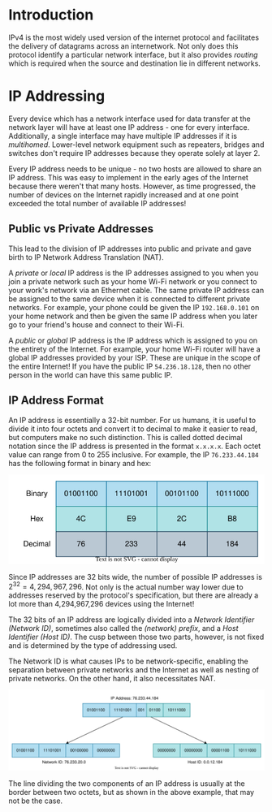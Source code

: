 # Introduction

IPv4 is the most widely used version of the internet protocol and facilitates the delivery of datagrams across an internetwork. Not only does this protocol identify a particular network interface, but it also provides *routing* which is required when the source and destination lie in different networks.

# IP Addressing

Every device which has a network interface used for data transfer at the network layer will have at least one IP address - one for every interface. Additionally, a single interface may have multiple IP addresses if it is *multihomed*. Lower-level network equipment such as repeaters, bridges and switches don't require IP addresses because they operate solely at layer 2. 

Every IP address needs to be unique - no two hosts are allowed to share an IP address. This was easy to implement in the early ages of the Internet because there weren't that many hosts. However, as time progressed, the number of devices on the Internet rapidly increased and at one point exceeded the total number of available IP addresses!

## Public vs Private Addresses

This lead to the division of IP addresses into public and private and gave birth to IP Network Address Translation (NAT).

A *private* or *local* IP address is the IP addresses assigned to you when you join a private network such as your home Wi-Fi network or you connect to your work's network via an Ethernet cable. The same private IP address can be assigned to the same device when it is connected to different private networks. For example, your phone could be given the IP `192.168.0.101` on your home network and then be given the same IP address when you later go to your friend's house and connect to their Wi-Fi.

A *public* or *global* IP address is the IP address which is assigned to you on the entirety of the Internet. For example, your home Wi-Fi router will have a global IP addresses provided by your ISP. These are unique in the scope of the entire Internet! If you have the public IP `54.236.18.128`, then no other person in the world can have this same public IP.

## IP Address Format
An IP address is essentially a 32-bit number. For us humans, it is useful to divide it into four octets and convert it to decimal to make it easier to read, but computers make no such distinction. This is called dotted decimal notation since the IP address is presented in the format `x.x.x.x`. Each octet value can range from 0 to 255 inclusive. For example, the IP `76.233.44.184` has the following format in binary and hex:

![](Resources/Images/IP%20Dotted%20Decimal.svg)

Since IP addresses are 32 bits wide, the number of possible IP addresses is $2^{32} = 4,294,967,296$. Not only is the actual number way lower due to addresses reserved by the protocol's specification, but there are already a lot more than 4,294,967,296 devices using the Internet!

The 32 bits of an IP address are logically divided into a *Network Identifier (Network ID)*, sometimes also called the *(network) prefix*, and a *Host Identifier (Host ID)*. The cusp between those two parts, however, is not fixed and is determined by the type of addressing used. 

The Network ID is what causes IPs to be network-specific, enabling the separation between private networks and the Internet as well as nesting of private networks. On the other hand, it also necessitates NAT.

![](Resources/Images/Network%20and%20Host%20ID.svg)

The line dividing the two components of an IP address is usually at the border between two octets, but as shown in the above example, that may not be the case.
